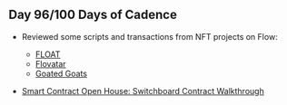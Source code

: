 ## Day 96/100 Days of Cadence

* Reviewed some scripts and transactions from NFT projects on Flow:
  * [FLOAT](https://github.com/emerald-dao/float)
  * [Flovatar](https://github.com/crash13override/flovatar)
  * [Goated Goats](https://github.com/0xLambed/goatedgoats-cdc)

* [Smart Contract Open House: Switchboard Contract Walkthrough](https://youtu.be/TYTJR1FmkYg)
